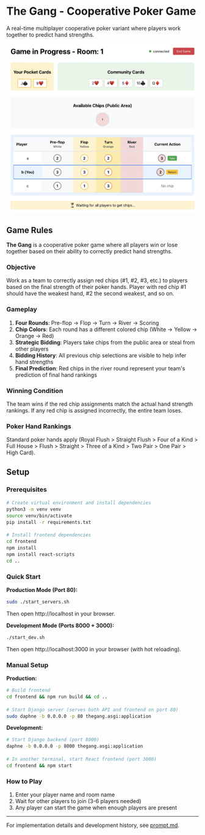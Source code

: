 # The Gang - Cooperative Poker Game

A real-time multiplayer cooperative poker variant where players work together to predict hand strengths.

![Screenshot](static/screenshot.jpg)

## Game Rules

**The Gang** is a cooperative poker game where all players win or lose together based on their ability to correctly predict hand strengths.

### Objective
Work as a team to correctly assign red chips (#1, #2, #3, etc.) to players based on the final strength of their poker hands. Player with red chip #1 should have the weakest hand, #2 the second weakest, and so on.

### Gameplay
1. **Four Rounds**: Pre-flop → Flop → Turn → River → Scoring
2. **Chip Colors**: Each round has a different colored chip (White → Yellow → Orange → Red)
3. **Strategic Bidding**: Players take chips from the public area or steal from other players
4. **Bidding History**: All previous chip selections are visible to help infer hand strengths
5. **Final Prediction**: Red chips in the river round represent your team's prediction of final hand rankings

### Winning Condition
The team wins if the red chip assignments match the actual hand strength rankings. If any red chip is assigned incorrectly, the entire team loses.

### Poker Hand Rankings
Standard poker hands apply (Royal Flush > Straight Flush > Four of a Kind > Full House > Flush > Straight > Three of a Kind > Two Pair > One Pair > High Card).

## Setup

### Prerequisites
```bash
# Create virtual environment and install dependencies
python3 -m venv venv
source venv/bin/activate
pip install -r requirements.txt

# Install frontend dependencies
cd frontend
npm install
npm install react-scripts
cd ..
```

### Quick Start

**Production Mode (Port 80):**
```bash
sudo ./start_servers.sh
```
Then open http://localhost in your browser.

**Development Mode (Ports 8000 + 3000):**
```bash
./start_dev.sh
```
Then open http://localhost:3000 in your browser (with hot reloading).

### Manual Setup

**Production:**
```bash
# Build frontend
cd frontend && npm run build && cd ..

# Start Django server (serves both API and frontend on port 80)
sudo daphne -b 0.0.0.0 -p 80 thegang.asgi:application
```

**Development:**
```bash
# Start Django backend (port 8000)
daphne -b 0.0.0.0 -p 8000 thegang.asgi:application

# In another terminal, start React frontend (port 3000)
cd frontend && npm start
```

### How to Play
1. Enter your player name and room name
2. Wait for other players to join (3-6 players needed)
3. Any player can start the game when enough players are present

---

For implementation details and development history, see [prompt.md](prompt.md).